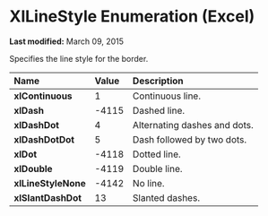 
# XlLineStyle Enumeration (Excel)

 **Last modified:** March 09, 2015

Specifies the line style for the border.


|**Name**|**Value**|**Description**|
|:-----|:-----|:-----|
| **xlContinuous**|1|Continuous line.|
| **xlDash**|-4115|Dashed line.|
| **xlDashDot**|4|Alternating dashes and dots.|
| **xlDashDotDot**|5|Dash followed by two dots.|
| **xlDot**|-4118|Dotted line.|
| **xlDouble**|-4119|Double line.|
| **xlLineStyleNone**|-4142|No line.|
| **xlSlantDashDot**|13|Slanted dashes.|
